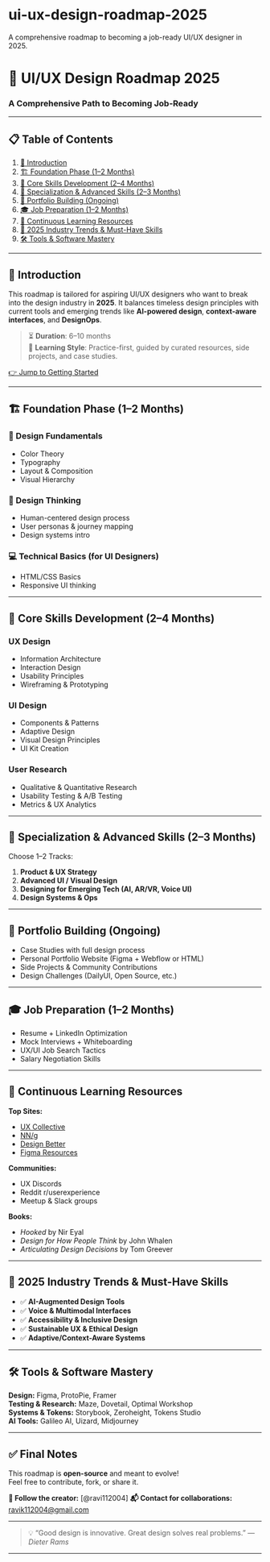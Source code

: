 # ui-ux-design-roadmap-2025
A comprehensive roadmap to becoming a job-ready UI/UX designer in 2025.

# 🎯 UI/UX Design Roadmap 2025  
### A Comprehensive Path to Becoming Job-Ready

---

## 📋 Table of Contents

1. [🚀 Introduction](#-introduction)  
2. [🏗️ Foundation Phase (1–2 Months)](#-foundation-phase-1-2-months)  
3. [💪 Core Skills Development (2–4 Months)](#-core-skills-development-2-4-months)  
4. [🎯 Specialization & Advanced Skills (2–3 Months)](#-specialization--advanced-skills-2-3-months)  
5. [📂 Portfolio Building (Ongoing)](#-portfolio-building-ongoing)  
6. [🎓 Job Preparation (1–2 Months)](#-job-preparation-1-2-months)  
7. [🔄 Continuous Learning Resources](#-continuous-learning-resources)  
8. [🔮 2025 Industry Trends & Must-Have Skills](#-2025-industry-trends--must-have-skills)  
9. [🛠️ Tools & Software Mastery](#-tools--software-mastery)  

---

## 🚀 Introduction

This roadmap is tailored for aspiring UI/UX designers who want to break into the design industry in **2025**. It balances timeless design principles with current tools and emerging trends like **AI-powered design**, **context-aware interfaces**, and **DesignOps**.

> ⏳ **Duration**: 6–10 months  
> 🧠 **Learning Style**: Practice-first, guided by curated resources, side projects, and case studies.

[👉 Jump to Getting Started](#-foundation-phase-1-2-months)

---

## 🏗️ Foundation Phase (1–2 Months)

### 🎨 Design Fundamentals
- Color Theory  
- Typography  
- Layout & Composition  
- Visual Hierarchy

### 🧠 Design Thinking
- Human-centered design process  
- User personas & journey mapping  
- Design systems intro

### 💻 Technical Basics (for UI Designers)
- HTML/CSS Basics  
- Responsive UI thinking

---

## 💪 Core Skills Development (2–4 Months)

### UX Design
- Information Architecture  
- Interaction Design  
- Usability Principles  
- Wireframing & Prototyping

### UI Design
- Components & Patterns  
- Adaptive Design  
- Visual Design Principles  
- UI Kit Creation

### User Research
- Qualitative & Quantitative Research  
- Usability Testing & A/B Testing  
- Metrics & UX Analytics

---

## 🎯 Specialization & Advanced Skills (2–3 Months)

Choose 1–2 Tracks:

1. **Product & UX Strategy**  
2. **Advanced UI / Visual Design**  
3. **Designing for Emerging Tech (AI, AR/VR, Voice UI)**  
4. **Design Systems & Ops**

---

## 📂 Portfolio Building (Ongoing)

- Case Studies with full design process  
- Personal Portfolio Website (Figma + Webflow or HTML)  
- Side Projects & Community Contributions  
- Design Challenges (DailyUI, Open Source, etc.)

---

## 🎓 Job Preparation (1–2 Months)

- Resume + LinkedIn Optimization  
- Mock Interviews + Whiteboarding  
- UX/UI Job Search Tactics  
- Salary Negotiation Skills

---

## 🔄 Continuous Learning Resources

**Top Sites:**  
- [UX Collective](https://uxdesign.cc)  
- [NN/g](https://www.nngroup.com/articles/)  
- [Design Better](https://www.designbetter.co)  
- [Figma Resources](https://www.figma.com/resource-library/)

**Communities:**  
- UX Discords  
- Reddit r/userexperience  
- Meetup & Slack groups

**Books:**  
- *Hooked* by Nir Eyal  
- *Design for How People Think* by John Whalen  
- *Articulating Design Decisions* by Tom Greever

---

## 🔮 2025 Industry Trends & Must-Have Skills

- ✅ **AI-Augmented Design Tools**
- ✅ **Voice & Multimodal Interfaces**
- ✅ **Accessibility & Inclusive Design**
- ✅ **Sustainable UX & Ethical Design**
- ✅ **Adaptive/Context-Aware Systems**

---

## 🛠️ Tools & Software Mastery

**Design:** Figma, ProtoPie, Framer  
**Testing & Research:** Maze, Dovetail, Optimal Workshop  
**Systems & Tokens:** Storybook, Zeroheight, Tokens Studio  
**AI Tools:** Galileo AI, Uizard, Midjourney

---

## ✅ Final Notes

This roadmap is **open-source** and meant to evolve!  
Feel free to contribute, fork, or share it.

**🔗 Follow the creator:** [@ravi112004]
**📬 Contact for collaborations:** ravik112004@gmail.com

---

> 💡 “Good design is innovative. Great design solves real problems.” — *Dieter Rams*

---
